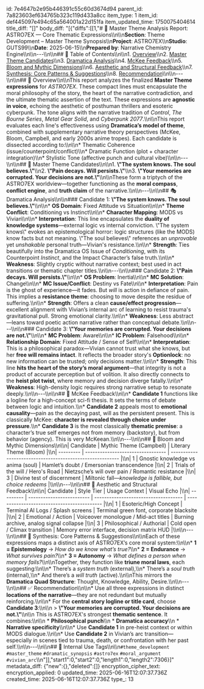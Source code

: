 id: 7e4647b2e95b446391c55c60d3674d94
parent_id: 7a823603ef634765b323c119d433a8cc
item_type: 1
item_id: def445097e494c65a564001a22d151fa
item_updated_time: 1750075404614
title_diff: "[]"
body_diff: "[{\"diffs\":[[1,\"# 📘 Master Theme Analysis Report: ASTRO7EX — Core Thematic Expressions\\\n\\\n**Section**: Theme Development – Master Theme Synopsis\\\n**Project**: ASTRO7EX\\\n**Studio**: GUTS99\\\n**Date**: 2025-06-15\\\n**Prepared by**: Narrative Chemistry Engine\\\n\\\n---\\\n\\\n## 📓 Table of Contents\\\n\\\n1. [Overview](#overview)\\\n2. [Master Theme Candidates](#master-theme-candidates)\\\n3. [Dramatica Analysis](#dramatica-analysis)\\\n4. [McKee Feedback](#mckee-feedback)\\\n5. [Bloom and Mythic Dimensions](#bloom-and-mythic-dimensions)\\\n6. [Aesthetic and Structural Feedback](#aesthetic-and-structural-feedback)\\\n7. [Synthesis: Core Patterns & Suggestions](#synthesis-core-patterns--suggestions)\\\n8. [Recommendation](#recommendation)\\\n\\\n---\\\n\\\n## 📄 Overview\\\n\\\nThis report analyzes the finalized **Master Theme expressions** for *ASTRO7EX*. These compact lines must encapsulate the moral philosophy of the story, the heart of the narrative contradiction, and the ultimate thematic assertion of the text. These expressions are **agnostic in voice**, echoing the aesthetic of posthuman thrillers and esoteric cyberpunk. The tone aligns with the narrative tradition of *Control*, *The Bourne Series*, *Metal Gear Solid*, and *Cyberpunk 2077*.\\\n\\\nThis report evaluates each line's effectiveness using **Dramatica’s model of theme**, combined with supplementary narrative theory perspectives (McKee, Bloom, Campbell, and early 2000s anime tropes). Each candidate is dissected according to:\\\n\\\n* Thematic Coherence (issue/counterpoint/conflict)\\\n* Dramatic Function (plot + character integration)\\\n* Stylistic Tone (affective punch and cultural vibe)\\\n\\\n---\\\n\\\n## 🧭 Master Theme Candidates\\\n\\\n1. **\\\"The system knows. The soul believes.\\\"**\\\n2. **\\\"Pain decays. Will persists.\\\"**\\\n3. **\\\"Your memories are corrupted. Your decisions are not.\\\"**\\\n\\\nThese form a triptych of the ASTRO7EX worldview—together functioning as the **moral compass**, **conflict engine**, and **truth claim** of the narrative.\\\n\\\n---\\\n\\\n## 🎭 Dramatica Analysis\\\n\\\n### Candidate 1: **\\\"The system knows. The soul believes.\\\"**\\\n\\\n* **OS Domain**: Fixed Attitude vs Situation\\\n\\\n* **Theme Conflict**: Conditioning vs Instinct\\\n\\\n* **Character Mapping**: MODS vs Vivian\\\n\\\n* **Interpretation**: This line encapsulates the **duality of knowledge systems**—external logic vs internal conviction. \\\"The system knows\\\" evokes an epistemological horror: logic structures (like the MODS) know facts but not meaning. \\\"The soul believes\\\" references an *unprovable* yet *unshakable* personal truth—Vivian's resistance.\\\n\\\n* **Strength**: Ties beautifully into the Dramatica OS Issue of *Conditioning*, with its Counterpoint *Instinct*, and the Impact Character’s false truth.\\\n\\\n* **Weakness**: Slightly cryptic without narrative context; best used in act transitions or thematic chapter titles.\\\n\\\n---\\\n\\\n### Candidate 2: **\\\"Pain decays. Will persists.\\\"**\\\n\\\n* **OS Problem**: Inertia\\\n\\\n* **MC Solution**: Change\\\n\\\n* **MC Issue/Conflict**: Destiny vs Fate\\\n\\\n* **Interpretation**: Pain is the ghost of experience—it fades. But *will* is action in defiance of pain. This implies a **resistance theme**: choosing to move despite the residue of suffering.\\\n\\\n* **Strength**: Offers a clean **cause/effect progression**—excellent alignment with Vivian’s internal arc of learning to resist trauma's gravitational pull. Strong emotional clarity.\\\n\\\n* **Weakness**: Less abstract—leans toward poetic action narrative rather than conceptual debate.\\\n\\\n---\\\n\\\n### Candidate 3: **\\\"Your memories are corrupted. Your decisions are not.\\\"**\\\n\\\n* **MC Problem**: Aware\\\n\\\n* **IC Problem**: Falsehood\\\n\\\n* **Relationship Domain**: Fixed Attitude / Sense of Self\\\n\\\n* **Interpretation**: This is a philosophical paradox—Vivian cannot trust what she knows, but her **free will remains intact**. It reflects the broader story's **Optionlock**: no new information can be trusted; only decisions matter.\\\n\\\n* **Strength**: This line **hits the heart of the story’s moral argument**—that integrity is not a product of accurate perception but of volition. It also directly connects to the **heist plot twist**, where memory and decision diverge fatally.\\\n\\\n* **Weakness**: High-density logic requires strong narrative setup to resonate deeply.\\\n\\\n---\\\n\\\n## 🧠 McKee Feedback\\\n\\\n* **Candidate 1** functions like a logline for a high-concept sci-fi thesis. It sets the terms of debate between logic and intuition.\\\n* **Candidate 2** appeals most to **emotional causality**—pain as the decaying past, will as the persistent present. This is classically McKee: **character is revealed through choice under pressure**.\\\n* **Candidate 3** is the most classically **thematic premise**: a character’s true self emerges not from memory (backstory), but from behavior (agency). This is very McKeean.\\\n\\\n---\\\n\\\n## 📖 Bloom and Mythic Dimensions\\\n\\\n| Candidate | Mythic Theme (Campbell)           | Literary Theme (Bloom)                                    |\\\n| --------- | --------------------------------- | --------------------------------------------------------- |\\\n| 1         | Gnostic knowledge vs anima (soul) | Hamlet’s doubt / Emersonian transcendence                 |\\\n| 2         | Trials of the will / Hero's Road  | Nietzsche’s will over pain / Romantic resistance          |\\\n| 3         | Divine test of discernment        | Miltonic fall—*knowledge is fallible, but choice redeems* |\\\n\\\n---\\\n\\\n## 🎨 Aesthetic and Structural Feedback\\\n\\\n| Candidate | Style Tier                | Usage Context                        | Visual Echo                                 |\\\n| --------- | ------------------------- | ------------------------------------ | ------------------------------------------- |\\\n| 1         | Esoteric/High Concept     | Terminal AI Logs / Splash screens    | Terminal green font, corporate blacksite    |\\\n| 2         | Emotional / Action        | Voiceover monologue / Mid-act titles | Burning archive, analog signal collapse     |\\\n| 3         | Philosophical / Authorial | Cold open / Climax transition        | Memory error interface, decision matrix HUD |\\\n\\\n---\\\n\\\n## 🧩 Synthesis: Core Patterns & Suggestions\\\n\\\nEach of these expressions maps a distinct axis of ASTRO7EX’s core moral system:\\\n\\\n* **1 = Epistemology** → *How do we know what’s true?*\\\n* **2 = Endurance** → *What survives pain?*\\\n* **3 = Autonomy** → *What defines a person when memory fails?*\\\n\\\nTogether, they function like **triune moral laws**, each suggesting:\\\n\\\n* There’s a *system truth* (external),\\\n* There’s a *soul truth* (internal),\\\n* And there’s a *will truth* (active).\\\n\\\nThis mirrors the **Dramatica Quad Structure**: Thought, Knowledge, Ability, Desire.\\\n\\\n---\\\n\\\n## ✅ Recommendation\\\n\\\n* Use all three expressions in distinct **locations of the narrative**—they are not redundant but mutually reinforcing.\\\n\\\n* For the **central story logline or title card**, choose **Candidate 3**:\\\n\\\n  > **\\\"Your memories are corrupted. Your decisions are not.\\\"**\\\n\\\n  This is ASTRO7EX's strongest **thematic sentence**. It combines:\\\n\\\n  * **Philosophical punch**\\\n  * **Dramatica accuracy**\\\n  * **Narrative specificity**\\\n\\\n* Use **Candidate 1** in pre-heist context or within MODS dialogue.\\\n\\\n* Use **Candidate 2** in Vivian’s arc transition—especially in scenes tied to trauma, death, or confrontation with her past self.\\\n\\\n---\\\n\\\n## 🧪 Internal Use Tags\\\n\\\n`#theme_development` `#master_theme` `#dramatic_synopsis` `#astro7ex` `#moral_argument` `#vivian_arc`\\\n\"]],\"start1\":0,\"start2\":0,\"length1\":0,\"length2\":7306}]"
metadata_diff: {"new":{},"deleted":[]}
encryption_cipher_text: 
encryption_applied: 0
updated_time: 2025-06-16T12:07:37.736Z
created_time: 2025-06-16T12:07:37.736Z
type_: 13